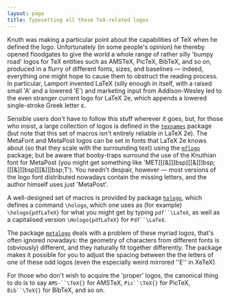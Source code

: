 ```yaml
---
layout: page
title: Typesetting all those TeX-related logos
---
```


Knuth was making a particular point about the capabilities of TeX
when he defined the logo.  Unfortunately (in some people's opinion) he thereby
opened floodgates to give the world a whole range of rather silly
'bumpy road' logos for TeX entities such as AMSTeX, PicTeX,
BibTeX, and so on, produced in a flurry of different fonts, sizes,
and baselines&nbsp;&mdash; indeed, everything one might hope to cause them to
obstruct the reading process.  In particular, Lamport invented
LaTeX (silly enough in itself, with a raised small 'A' and a
lowered 'E') and marketing input from Addison-Wesley led to the even
stranger current logo for LaTeX 2e, which appends a lowered 
single-stroke Greek letter &epsilon;.

Sensible users don't have to follow this stuff wherever it goes,
but, for those who insist, a large collection of logos is defined in
the [`texnames`](http://ctan.org/pkg/texnames) package (but note that this set of macros isn't
entirely reliable in LaTeX 2e).
The MetaFont and MetaPost logos can be set in fonts that LaTeX 2e
knows about (so that they scale with the surrounding text) using the
[`mflogo`](http://ctan.org/pkg/mflogo) package; but be aware that booby-traps surround the
use of the Knuthian font for MetaPost (you might get
  something like 'MET[[[&]]]bsp[[[&]]]bsp;[[[&]]]bsp[[[&]]]bsp;T').
You needn't despair, however&nbsp;&mdash; most versions of the logo font
distributed nowadays contain the missing letters, and the author
himself uses just 'MetaPost'.

A well-designed set of macros is provided by package [`hologo`](http://ctan.org/pkg/hologo),
which defines a command `\hologo`, which one uses as (for example)
`\hologo{pdfLaTeX}` for what you might get by typing
`pdf``\LaTeX`, as well as a capitalised version
`\Hologo{pdfLaTeX}` for `Pdf``\LaTeX`.

The package [`metalogo`](http://ctan.org/pkg/metalogo) deals with a problem of these myriad
logos, that's often ignored nowadays: the geometry of characters from
different fonts is (obviously) different, and they naturally fit
together differently.  The package makes it possible for you to adjust
the spacing between the the letters of one of these odd logos (even
the especially weird mirrored ''E'' in XeTeX).

For those who don't wish to acquire the 'proper' logos, the canonical
thing to do is to say `AMS-``\TeX{}`
for AMSTeX, `Pic``\TeX{}`
for PicTeX, `Bib``\TeX{}`
for BibTeX, and so on.

